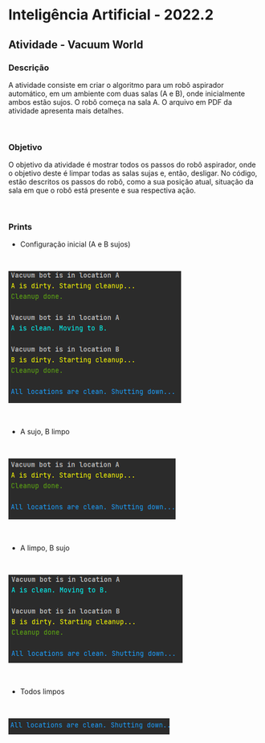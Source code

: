 # Inteligência Artificial - 2022.2

## Atividade - Vacuum World

### Descrição
A atividade consiste em criar o algoritmo para um robô aspirador automático, em um ambiente com duas salas (A e B), onde inicialmente ambos estão sujos. O robô começa na sala A. O arquivo em PDF da atividade apresenta mais detalhes.

<br>

### Objetivo
O objetivo da atividade é mostrar todos os passos do robô aspirador, onde o objetivo deste é limpar todas as salas sujas e, então, desligar. No código, estão descritos os passos do robô, como a sua posição atual, situação da sala em que o robô está presente e sua respectiva ação.

<br>

### Prints

* Configuração inicial (A e B sujos)

<br>

![inicial](prints/all_clean.png)

<br>

* A sujo, B limpo

<br>

![A1B0](prints/a_clean.png)

<br>

* A limpo, B sujo

<br>

![A0B1](prints/b_clean.png)

<br>

* Todos limpos

<br>

![A1B0](prints/no_clean.png)

